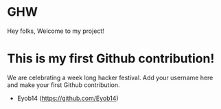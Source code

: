 # GHW

Hey folks,
Welcome to my project!

# This is my first Github contribution!

We are celebrating a week long hacker festival. Add your username here and make your first Github contribution.

- Eyob14 (<https://github.com/Eyob14>)
